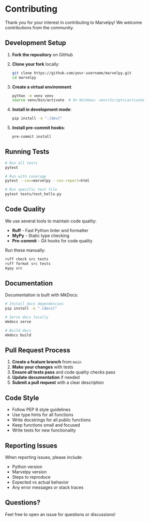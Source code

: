 # Contributing

Thank you for your interest in contributing to Marvelpy! We welcome contributions from the community.

## Development Setup

1. **Fork the repository** on GitHub
2. **Clone your fork** locally:
   ```bash
   git clone https://github.com/your-username/marvelpy.git
   cd marvelpy
   ```

3. **Create a virtual environment**:
   ```bash
   python -m venv venv
   source venv/bin/activate  # On Windows: venv\Scripts\activate
   ```

4. **Install in development mode**:
   ```bash
   pip install -e ".[dev]"
   ```

5. **Install pre-commit hooks**:
   ```bash
   pre-commit install
   ```

## Running Tests

```bash
# Run all tests
pytest

# Run with coverage
pytest --cov=marvelpy --cov-report=html

# Run specific test file
pytest tests/test_hello.py
```

## Code Quality

We use several tools to maintain code quality:

- **Ruff** - Fast Python linter and formatter
- **MyPy** - Static type checking
- **Pre-commit** - Git hooks for code quality

Run these manually:
```bash
ruff check src tests
ruff format src tests
mypy src
```

## Documentation

Documentation is built with MkDocs:

```bash
# Install docs dependencies
pip install -e ".[docs]"

# Serve docs locally
mkdocs serve

# Build docs
mkdocs build
```

## Pull Request Process

1. **Create a feature branch** from `main`
2. **Make your changes** with tests
3. **Ensure all tests pass** and code quality checks pass
4. **Update documentation** if needed
5. **Submit a pull request** with a clear description

## Code Style

- Follow PEP 8 style guidelines
- Use type hints for all functions
- Write docstrings for all public functions
- Keep functions small and focused
- Write tests for new functionality

## Reporting Issues

When reporting issues, please include:

- Python version
- Marvelpy version
- Steps to reproduce
- Expected vs actual behavior
- Any error messages or stack traces

## Questions?

Feel free to open an issue for questions or discussions!
